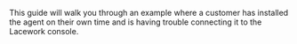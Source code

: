 This guide will walk you through an example where a customer has installed the agent on their own time and is having trouble connecting it to the Lacework console.
